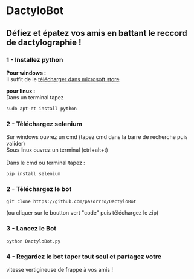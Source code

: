 # DactyloBot
## Défiez et épatez vos amis en battant le reccord de dactylographie !


### 1 - Installez python 
<b>Pour windows :</b> <br>
il suffit de le <a href="https://apps.microsoft.com/store/detail/python-39/9P7QFQMJRFP7?hl=fr-fr&gl=FR">télécharger dans microsoft store</a>


<b>pour linux :</b> <br>
Dans un terminal tapez
```
sudo apt-et install python
```

### 2 - Téléchargez selenium 

Sur windows ouvrez un cmd (tapez cmd dans la barre de recherche puis valider)<br>
Sous linux ouvrez un terminal (ctrl+alt+t)<br><br>
Dans le cmd ou terminal tapez :

```
pip install selenium
```

### 2 - Téléchargez le bot 
```
git clone https://github.com/pazorrro/DactyloBot
```
(ou cliquer sur le boutton vert "code" puis téléchargez le zip)

### 3 - Lancez le Bot

```
python DactyloBot.py
```

### 4 - Regardez le bot taper tout seul et partagez votre
vitesse vertigineuse de frappe à vos amis !

